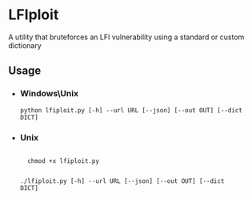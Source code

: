 # LFIploit
A utility that bruteforces an LFI vulnerability using a standard or custom dictionary 

## Usage
- ### Windows\Unix
  <code>python lfiploit.py [-h] --url URL [--json] [--out OUT] [--dict DICT]</code>
- ### Unix
  <code>
    chmod +x lfiploit.py

    ./lfiploit.py [-h] --url URL [--json] [--out OUT] [--dict DICT]
 </code>
